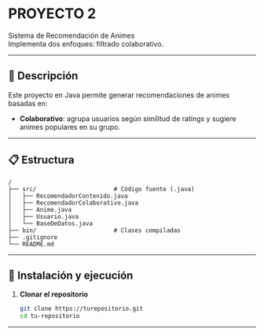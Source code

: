 # PROYECTO 2

Sistema de Recomendación de Animes  
Implementa dos enfoques:  filtrado colaborativo.

---

## 📖 Descripción

Este proyecto en Java permite generar recomendaciones de animes basadas en:

- **Colaborativo**: agrupa usuarios según similitud de ratings y sugiere animes populares en su grupo.

---

## 📋 Estructura

    /
    ├── src/                      # Código fuente (.java)
    │   ├── RecomendadorContenido.java
    │   ├── RecomendadorColaborativo.java
    │   ├── Anime.java
    │   ├── Usuario.java
    │   └── BaseDeDatos.java
    ├── bin/                      # Clases compiladas
    ├── .gitignore
    └── README.md

---

## 🚀 Instalación y ejecución

1. **Clonar el repositorio**  
   ```bash
   git clone https://turepositorio.git
   cd tu-repositorio
---
